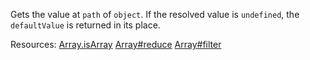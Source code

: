 Gets the value at <code>path</code> of <code>object</code>. If the resolved value is <code>undefined</code>, the <code>defaultValue</code> is returned in its place.

Resources: [Array.isArray](https://developer.mozilla.org/docs/Web/JavaScript/Reference/Global_Objects/Array/isArray) [Array#reduce](https://developer.mozilla.org/docs/Web/JavaScript/Reference/Global_Objects/Array/reduce) [Array#filter](https://developer.mozilla.org/docs/Web/JavaScript/Reference/Global_Objects/Array/filter)
